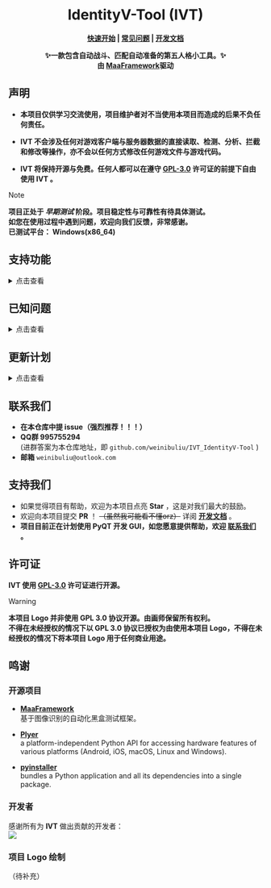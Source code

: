 <div align="center">

# IdentityV-Tool (IVT)

**[快速开始](docs/zh-cn/Start/快速开始.md) | [常见问题](docs/zh-cn/Questions/常见问题.md) | [开发文档](docs/zh-cn/Bulid/开发文档.md)**

**✨一款包含自动战斗、匹配自动准备的第五人格小工具。✨**\
**由 [MaaFramework](https://github.com/MaaXYZ/MaaFramework)驱动**

</div>

## 声明
- **本项目仅供学习交流使用，项目维护者对不当使用本项目而造成的后果不负任何责任。**

- **IVT 不会涉及任何对游戏客户端与服务器数据的直接读取、检测、分析、拦截和修改等操作，亦不会以任何方式修改任何游戏文件与游戏代码。**

- **IVT 将保持开源与免费。任何人都可以在遵守 [GPL-3.0](#许可证) 许可证的前提下自由使用 IVT 。**

>[!NOTE]
**项目正处于 *早期测试* 阶段。项目稳定性与可靠性有待具体测试。**\
**如您在使用过程中遇到问题，欢迎向我们反馈，非常感谢。**\
**已测试平台： Windows(x86_64)**

## 支持功能
<details>
<summary>点击查看</summary>

- **自动战斗相关** **(Beta)**
  - `标准模式` 歌剧演员
  - `捉迷藏` “坏孩子”

- **匹配相关**
  - 自动准备
  - 自动禁选

- **通知相关**
  - 桌面通知
  - 邮件通知
</details>

## 已知问题
<details>
<summary>点击查看</summary>

- [ ] 禁选界面 `点击下一页` 概率失败 （原因未知）

</details>

## 更新计划
<details>
<summary>点击查看</summary>

- **自动战斗（锐意开发中）**
  - [x] 歌剧演员 **(Beta)**
  - [ ] 愚人金
  - [x] 娱乐模式 捉迷藏 **(Beta)**
- **日常清理**
  - [ ] 领取日常奖励
  - [ ] 领取邮件
  - [ ] 协会签到
- **角色日活动**
  - [ ] 角色日活动通知
- **IVT 本体**
  - [ ] 完善 文件校验机制
  - [ ] 新增 GUI

</details>

## 联系我们
- **在本仓库中提 issue（强烈推荐！！！）**
- **QQ群 995755294**\
  (进群答案为本仓库地址，即 `github.com/weinibuliu/IVT_IdentityV-Tool` )
- **邮箱** `weinibuliu@outlook.com`

## 支持我们
- 如果觉得项目有帮助，欢迎为本项目点亮 **Star** ，这是对我们最大的鼓励。
- 欢迎向本项目提交 **PR** ！ ~~（虽然我可能看不懂orz）~~ 详阅 **[开发文档](docs/zh-cn/Bulid/开发文档.md)** 。
- **项目目前正在计划使用 PyQT 开发 GUI，如您愿意提供帮助，欢迎 [联系我们](#联系我们) 。**

## 许可证
**IVT 使用 [GPL-3.0](./LICENSE) 许可证进行开源。**
> [!WARNING]
**本项目 Logo 并非使用 GPL 3.0 协议开源。由画师保留所有权利。**\
**不得在未经授权的情况下以 GPL 3.0 协议已授权为由使用本项目 Logo，不得在未经授权的情况下将本项目 Logo 用于任何商业用途。**

## 鸣谢
### 开源项目
- **[MaaFramework](https://github.com/MaaXYZ/MaaFramework)**\
基于图像识别的自动化黑盒测试框架。

- **[Plyer](https://github.com/kivy/plyer)**\
  a platform-independent Python API for accessing hardware features of various platforms (Android, iOS, macOS, Linux and Windows).

- **[pyinstaller](https://github.com/pyinstaller/pyinstaller)**\
  bundles a Python application and all its dependencies into a single package. 

### 开发者
感谢所有为 **IVT** 做出贡献的开发者：\
<a href="https://github.com/weinibuliu/IdentityV-Tool/graphs/contributors">
  <img src="https://contrib.rocks/image?repo=weinibuliu/IdentityV-Tool&max=1000" />
</a>

### 项目 Logo 绘制
（待补充）